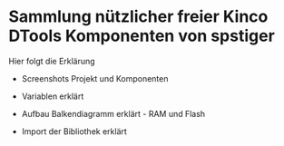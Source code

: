 # Sammlung nützlicher freier Kinco DTools Komponenten von spstiger

Hier folgt die Erklärung

- Screenshots Projekt und Komponenten

- Variablen erklärt

- Aufbau Balkendiagramm erklärt - RAM und Flash

- Import der Bibliothek erklärt
